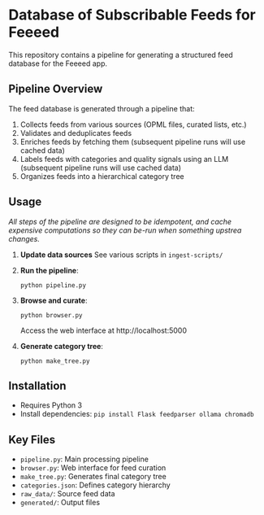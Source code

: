 # Database of Subscribable Feeds for Feeeed

This repository contains a pipeline for generating a structured feed database for the Feeeed app.

## Pipeline Overview

The feed database is generated through a pipeline that:
1. Collects feeds from various sources (OPML files, curated lists, etc.)
2. Validates and deduplicates feeds
3. Enriches feeds by fetching them (subsequent pipeline runs will use cached data)
4. Labels feeds with categories and quality signals using an LLM (subsequent pipeline runs will use cached data)
5. Organizes feeds into a hierarchical category tree

## Usage

_All steps of the pipeline are designed to be idempotent, and cache expensive computations so they can be-run when something upstrea changes._

1. **Update data sources**
   See various scripts in `ingest-scripts/`

2. **Run the pipeline**:
   ```
   python pipeline.py
   ```

3. **Browse and curate**:
   ```
   python browser.py
   ```
   Access the web interface at http://localhost:5000

4. **Generate category tree**:
   ```
   python make_tree.py
   ```

## Installation

- Requires Python 3
- Install dependencies: `pip install Flask feedparser ollama chromadb`

## Key Files

- `pipeline.py`: Main processing pipeline
- `browser.py`: Web interface for feed curation
- `make_tree.py`: Generates final category tree
- `categories.json`: Defines category hierarchy
- `raw_data/`: Source feed data
- `generated/`: Output files